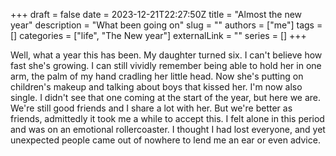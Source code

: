+++ 
draft = false
date = 2023-12-21T22:27:50Z
title = "Almost the new year"
description = "What been going on"
slug = ""
authors = ["me"]
tags = []
categories = ["life", "The New year"]
externalLink = ""
series = []
+++

Well, what a year this has been. My daughter turned six. I can't believe how fast she's growing. I can still vividly remember being able to hold her in one arm, the palm of my hand cradling her little head. Now she's putting on children's makeup and talking about boys that kissed her. I'm now also single. I didn't see that one coming at the start of the year, but here we are. We're still good friends and I share a lot with her. But we're better as friends, admittedly it took me a while to accept this. I felt alone in this period and was on an emotional rollercoaster. I thought I had lost everyone, and yet unexpected people came out of nowhere to lend me an ear or even advice. 


